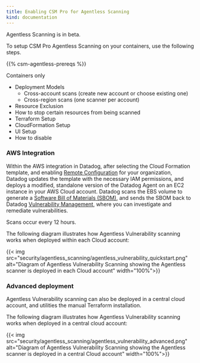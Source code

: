 ```yaml
---
title: Enabling CSM Pro for Agentless Scanning
kind: documentation
---
```


<div class="alert alert-info">Agentless Scanning is in beta.</div>

To setup CSM Pro Agentless Scanning on your containers, use the following steps.

{{% csm-agentless-prereqs %}}

Containers only

- Deployment Models
  - Cross-account scans (create new account or choose existing one)
  - Cross-region scans (one scanner per account)
- Resource Exclusion
- How to stop certain resources from being scanned
- Terraform Setup
- CloudFormation Setup
- UI Setup
- How to disable

### AWS Integration

Within the AWS integration in Datadog, after selecting the Cloud Formation template, and enabling [Remote Configuration][4] for your organization, Datadog updates the template with the necessary IAM permissions, and deploys a modified, standalone version of the Datadog Agent on an EC2 instance in your AWS Cloud account. Datadog scans the EBS volume to generate a [Software Bill of Materials (SBOM)][2], and sends the SBOM back to Datadog [Vulnerability Management][3], where you can investigate and remediate vulnerabilities. 

Scans occur every 12 hours.


The following diagram illustrates how Agentless Vulnerability scanning works when deployed within each Cloud account:

{{< img src="security/agentless_scanning/agentless_vulnerability_quickstart.png" alt="Diagram of Agentless Vulnerability Scanning showing the Agentless scanner is deployed in each Cloud account" width="100%">}}

### Advanced deployment

Agentless Vulnerability scanning can also be deployed in a central cloud account, and utilities the manual Terraform installation. 

The following diagram illustrates how Agentless Vulnerability scanning works when deployed in a central cloud account:

{{< img src="security/agentless_scanning/agentless_vulnerability_advanced.png" alt="Diagram of Agentless Vulnerability Scanning showing the Agentless scanner is deployed in a central Cloud account" width="100%">}}

[1]: /security/vulnerabilities
[2]: https://www.cisa.gov/sbom
[3]: https://app.datadoghq.com/security/csm/vm
[4]: /agent/remote_config/?tab=configurationyamlfile#enabling-remote-configuration